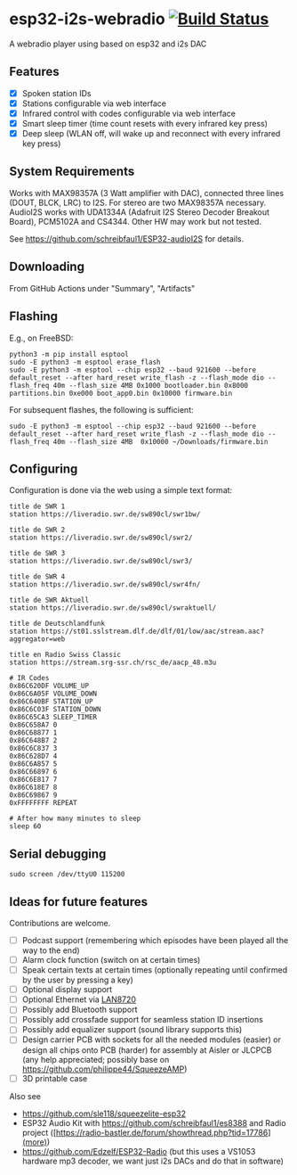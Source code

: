 # esp32-i2s-webradio [![Build Status](https://github.com/probonopd/esp32-i2s-webradio/actions/workflows/compile.yml/badge.svg)](https://github.com/probonopd/esp32-i2s-webradio/actions/workflows/compile.yml)

A webradio player using based on esp32 and i2s DAC

## Features

- [x] Spoken station IDs
- [x] Stations configurable via web interface
- [x] Infrared control with codes configurable via web interface
- [x] Smart sleep timer (time count resets with every infrared key press)
- [x] Deep sleep (WLAN off, will wake up and reconnect with every infrared key press)

## System Requirements

Works with MAX98357A (3 Watt amplifier with DAC), connected three lines (DOUT, BLCK, LRC) to I2S. For stereo are two MAX98357A necessary. AudioI2S works with UDA1334A (Adafruit I2S Stereo Decoder Breakout Board), PCM5102A and CS4344. Other HW may work but not tested.

See https://github.com/schreibfaul1/ESP32-audioI2S for details.

## Downloading

From GitHub Actions under "Summary", "Artifacts"

## Flashing

E.g., on FreeBSD:

```
python3 -m pip install esptool
sudo -E python3 -m esptool erase_flash
sudo -E python3 -m esptool --chip esp32 --baud 921600 --before default_reset --after hard_reset write_flash -z --flash_mode dio --flash_freq 40m --flash_size 4MB 0x1000 bootloader.bin 0x8000 partitions.bin 0xe000 boot_app0.bin 0x10000 firmware.bin
```

For subsequent flashes, the following is sufficient:

```
sudo -E python3 -m esptool --chip esp32 --baud 921600 --before default_reset --after hard_reset write_flash -z --flash_mode dio --flash_freq 40m --flash_size 4MB  0x10000 ~/Downloads/firmware.bin
```

## Configuring

Configuration is done via the web using a simple text format:

```
title de SWR 1
station https://liveradio.swr.de/sw890cl/swr1bw/

title de SWR 2
station https://liveradio.swr.de/sw890cl/swr2/

title de SWR 3
station https://liveradio.swr.de/sw890cl/swr3/

title de SWR 4
station https://liveradio.swr.de/sw890cl/swr4fn/

title de SWR Aktuell
station https://liveradio.swr.de/sw890cl/swraktuell/

title de Deutschlandfunk
station https://st01.sslstream.dlf.de/dlf/01/low/aac/stream.aac?aggregator=web

title en Radio Swiss Classic
station https://stream.srg-ssr.ch/rsc_de/aacp_48.m3u

# IR Codes
0x86C620DF VOLUME_UP
0x86C6A05F VOLUME_DOWN
0x86C640BF STATION_UP
0x86C6C03F STATION_DOWN
0x86C65CA3 SLEEP_TIMER
0x86C658A7 0
0x86C68877 1
0x86C648B7 2
0x86C6C837 3
0x86C628D7 4
0x86C6A857 5
0x86C66897 6
0x86C6E817 7
0x86C618E7 8
0x86C69867 9
0xFFFFFFFF REPEAT

# After how many minutes to sleep
sleep 60
```

## Serial debugging

```
sudo screen /dev/ttyU0 115200
```

## Ideas for future features

Contributions are welcome.

- [ ] Podcast support (remembering which episodes have been played all the way to the end)
- [ ] Alarm clock function (switch on at certain times)
- [ ] Speak certain texts at certain times (optionally repeating until confirmed by the user by pressing a key)
- [ ] Optional display support
- [ ] Optional Ethernet via [LAN8720](https://sautter.com/blog/ethernet-on-esp32-using-lan8720/)
- [ ] Possibly add Bluetooth support
- [ ] Possibly add crossfade support for seamless station ID insertions
- [ ] Possibly add equalizer support (sound library supports this)
- [ ] Design carrier PCB with sockets for all the needed modules (easier) or design all chips onto PCB (harder) for assembly at Aisler or JLCPCB (any help appreciated; possibly base on https://github.com/philippe44/SqueezeAMP)
- [ ] 3D printable case

Also see

* https://github.com/sle118/squeezelite-esp32
* ESP32 Audio Kit with https://github.com/schreibfaul1/es8388 and Radio project ([https://radio-bastler.de/forum/showthread.php?tid=17786](more))
* https://github.com/Edzelf/ESP32-Radio (but this uses a VS1053 hardware mp3 decoder, we want just i2s DACs and do that in software)
